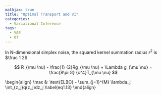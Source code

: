 ```yaml
---
mathjax: true
title: "Optimal Transport and VI"
categories:
  - Variational Inference
tags:
  - VAE
  - OT
---
```


In N-dimensional simplex noise, the squared kernel summation radius $r^2$ is $\frac 1 2$

$$ R_{\mu \nu} - \frac{1} {2}Rg_{\mu \nu} + \Lambda g_{\mu \nu} = \frac{8\pi G} {c^4}T_{\mu \nu} $$

\begin{align}
  \max &\: \text{ELBO} - \sum_{j=1}^{M} \lambda_j \int_{z_j}q(z_j)dz_j \label{eq1.13}
\end{align}